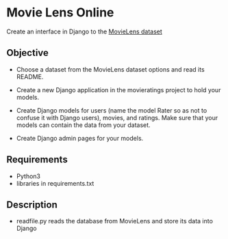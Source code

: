 # Movie Lens Online
Create an interface in Django to the [MovieLens dataset](http://grouplens.org/datasets/movielens/)

## Objective
* Choose a dataset from the MovieLens dataset options and read its README.

* Create a new Django application in the movieratings project to hold your models.

* Create Django models for users (name the model Rater so as not to confuse it with Django users), movies, and ratings. Make sure that your models can contain the data from your dataset.

* Create Django admin pages for your models.

## Requirements
* Python3
* libraries in requirements.txt

## Description
* readfile.py reads the database from MovieLens and store its data into Django

